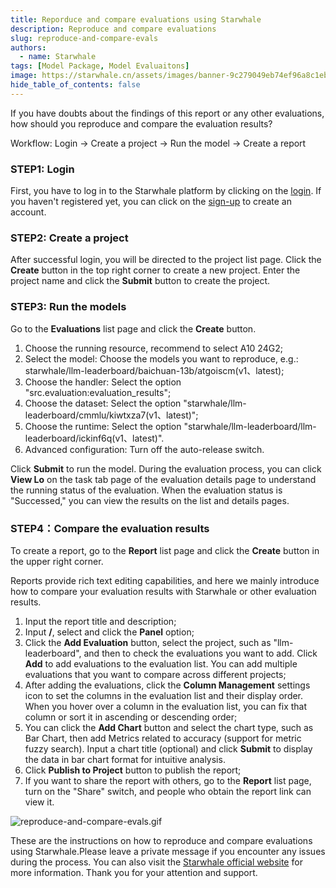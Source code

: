 ```yaml
---
title: Reporduce and compare evaluations using Starwhale
description: Reproduce and compare evaluations
slug: reproduce-and-compare-evals
authors:
  - name: Starwhale
tags: [Model Package, Model Evaluaitons]
image: https://starwhale.cn/assets/images/banner-9c279049eb74ef96a8c1eb6ac3636360.jpg
hide_table_of_contents: false
---
```


If you have doubts about the findings of this report or any other evaluations, how should you reproduce and compare the evaluation results?

Workflow: Login → Create a project → Run the model → Create a report

### STEP1: Login

First, you have to log in to the Starwhale platform by clicking on the [login](https://cloud.starwhale.cn/login?lang=zh). If you haven't registered yet, you can click on the [sign-up](https://cloud.starwhale.cn/signup) to create an account.

### STEP2: Create a project

After successful login, you will be directed to the project list page. Click the **Create** button in the top right corner to create a new project. Enter the project name and click the **Submit** button to create the project.

### STEP3: Run the models

Go to the **Evaluations** list page and click the **Create** button.

 1) Choose the running resource, recommend to select A10 24G2;
 2) Select the model: Choose the models you want to reproduce, e.g.: starwhale/llm-leaderboard/baichuan-13b/atgoiscm(v1、latest);
 3) Choose the handler: Select the option "src.evaluation:evaluation_results";
 4) Choose the dataset: Select the option "starwhale/llm-leaderboard/cmmlu/kiwtxza7(v1、latest)";
 5) Choose the runtime: Select the option "starwhale/llm-leaderboard/llm-leaderboard/ickinf6q(v1、latest)".
 6) Advanced configuration: Turn off the auto-release switch.

Click **Submit** to run the model. During the evaluation process, you can click **View Lo** on the task tab page of the evaluation details page to understand the running status of the evaluation. When the evaluation status is "Successed," you can view the results on the list and details pages.

### STEP4：Compare the evaluation results

To create a report, go to the **Report** list page and click the **Create** button in the upper right corner.

Reports provide rich text editing capabilities, and here we mainly introduce how to compare your evaluation results with Starwhale or other evaluation results.

 1) Input the report title and description;
 2) Input **/**, select and click the **Panel** option;
 3) Click the **Add Evaluation** button, select the project, such as "llm-leaderboard", and then to check the evaluations you want to add. Click **Add** to add evaluations to the evaluation list. You can add multiple evaluations that you want to compare across different projects;
 4) After adding the evaluations, click the **Column Management** settings icon to set the columns in the evaluation list and their display order. When you hover over a column in the evaluation list, you can fix that column or sort it in ascending or descending order;
 5) You can click the **Add Chart** button and select the chart type, such as Bar Chart, then add Metrics related to accuracy (support for metric fuzzy search). Input a chart title (optional) and click **Submit** to display the data in bar chart format for intuitive analysis.
 6) Click **Publish to Project** button to publish the report;
 7) If you want to share the report with others, go to the **Report** list page, turn on the "Share" switch, and people who obtain the report link can view it.

![reproduce-and-compare-evals.gif](https://starwhale-examples.oss-cn-beijing.aliyuncs.com/Blog/reproduce-and-compare-evals.gif)

These are the instructions on how to reproduce and compare evaluations using Starwhale.Please leave a private message if you encounter any issues during the process. You can also visit the [Starwhale official website](https://starwhale.cn) for more information. Thank you for your attention and support.
